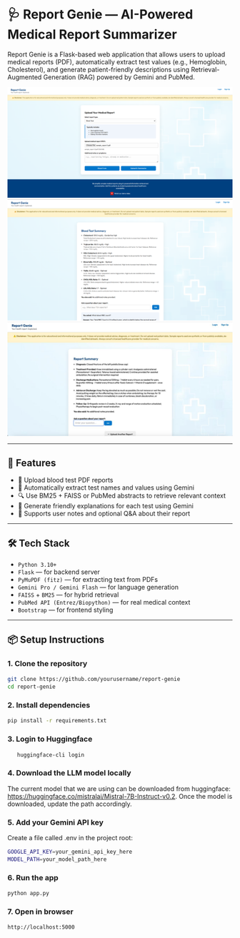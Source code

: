 # 🩺 Report Genie — AI-Powered Medical Report Summarizer

Report Genie is a Flask-based web application that allows users to upload medical reports (PDF), automatically extract test values (e.g., Hemoglobin, Cholesterol), and generate patient-friendly descriptions using Retrieval-Augmented Generation (RAG) powered by Gemini and PubMed.

![Landing Page](static/s1.png)
![Report Summarizer](static/s2.png)
![Discharge Summary Report](static/s3.jpeg)

---

## 🚀 Features

- 🧾 Upload blood test PDF reports
- 🤖 Automatically extract test names and values using Gemini
- 🔍 Use BM25 + FAISS or PubMed abstracts to retrieve relevant context
- 🧠 Generate friendly explanations for each test using Gemini
- 📝 Supports user notes and optional Q&A about their report

---

## 🛠 Tech Stack

- `Python 3.10+`
- `Flask` — for backend server
- `PyMuPDF (fitz)` — for extracting text from PDFs
- `Gemini Pro / Gemini Flash` — for language generation
- `FAISS` + `BM25` — for hybrid retrieval
- `PubMed API (Entrez/Biopython)` — for real medical context
- `Bootstrap` — for frontend styling

---

## 📦 Setup Instructions

### 1. Clone the repository
   ```bash
   git clone https://github.com/yourusername/report-genie
   cd report-genie
   ```

### 2. Install dependencies
   ```bash
   pip install -r requirements.txt
   ```
### 3. Login to Huggingface
```bash
   huggingface-cli login
```

### 4. Download the LLM model locally
The current model that we are using can be downloaded from huggingface: https://huggingface.co/mistralai/Mistral-7B-Instruct-v0.2. 
Once the model is downloaded, update the path accordingly.

### 5. Add your Gemini API key
Create a file called .env in the project root:
   ```bash
   GOOGLE_API_KEY=your_gemini_api_key_here
   MODEL_PATH=your_model_path_here
   ```

### 6. Run the app
   ```bash
   python app.py
   ```

### 7. Open in browser
   ```bash
   http://localhost:5000
   ```
